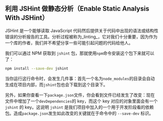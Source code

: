 ## 利用 JSHint 做静态分析（Enable Static Analysis With JSHint）

JSHint 是一个能够读取 JavaScript 代码然后提供关于代码中出现的语法或结构性错误的分析报告的工具。分析过程被称为_linting_，它对我们十分重要，因为作为一个库的作者，我们并不希望分享一些可能引起问题的代码给他人。

我们可以通过 NPM 获取到 `jshint` 包，那就使用`npm`命令安装这个包下来就可以了：

```bash
npm install --save-dev jshint
```

当你运行这行命令时，会发生几件事：首先一个名为`node_modules`的目录会自动生成在项目内部，而`jshint`包也会下载到这个目录下。

另外，如果你查看一下`package.json`文件，你会看到文件已经发生了改变：现在文件中增加了一个`devDependencies`的 key，而这个 key 对应的对象里面会有一个 `jshint` 的 key。这说明 `jshint` 是我们项目中加入的一个用于开发阶段看的依赖包。造成`package.json`发生如此改变的关键就在于命令中的 `--save-dev` 标识。